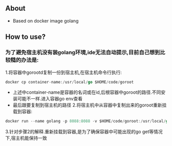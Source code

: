 ## About
- Based on docker image golang 

## How to use?
### 为了避免宿主机没有装golang环境,ide无法自动提示,目前自己想到比较糙的办法是:
1.将容器中gorootd复制一份到宿主机,在宿主机命令行执行:
``` go
docker cp container-name:/usr/local/go $HOME/code/goroot
```
-  上述中container-name是容器的名词或在id,后根容器中goroot的路径.不同安装可能不一样.进入容器go env查看
-  最后跟要复制到宿主机的路径
2.将宿主机中从容器中复制出来的goroot重新挂载到容器:
``` go
docker run --name golang -p 8088:8088 -v $HOME/code/goroot:/usr/local/go -v $HOME/code/go:/go --privileged=true -it yin5th/golang /bin/bash
```
3.针对步骤2的解释.重新挂载到容器,是为了确保容器中可能出现的go get等情况下,宿主机能保持一致
